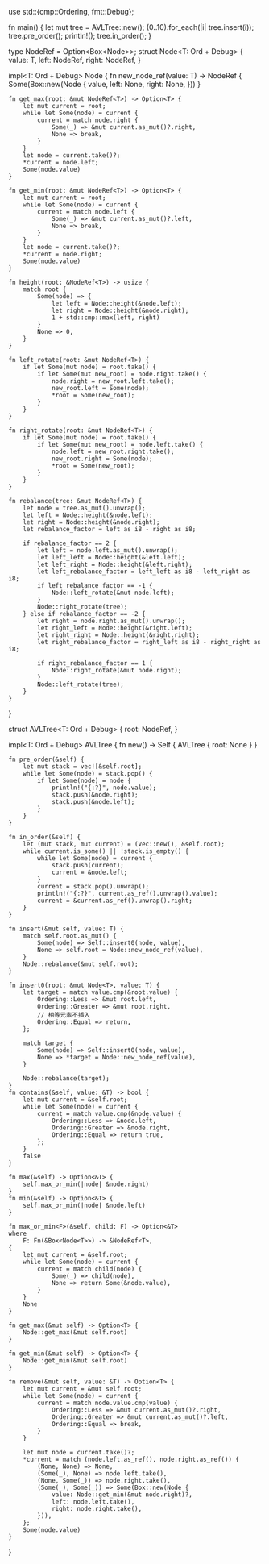 use std::{cmp::Ordering, fmt::Debug};

fn main() {
    let mut tree = AVLTree::new();
    (0..10).for_each(|i| tree.insert(i));
    tree.pre_order();
    println!();
    tree.in_order();
}

type NodeRef<T> = Option<Box<Node<T>>>;
struct Node<T: Ord + Debug> {
    value: T,
    left: NodeRef<T>,
    right: NodeRef<T>,
}

impl<T: Ord + Debug> Node<T> {
    fn new_node_ref(value: T) -> NodeRef<T> {
        Some(Box::new(Node {
            value,
            left: None,
            right: None,
        }))
    }

    fn get_max(root: &mut NodeRef<T>) -> Option<T> {
        let mut current = root;
        while let Some(node) = current {
            current = match node.right {
                Some(_) => &mut current.as_mut()?.right,
                None => break,
            }
        }
        let node = current.take()?;
        *current = node.left;
        Some(node.value)
    }

    fn get_min(root: &mut NodeRef<T>) -> Option<T> {
        let mut current = root;
        while let Some(node) = current {
            current = match node.left {
                Some(_) => &mut current.as_mut()?.left,
                None => break,
            }
        }
        let node = current.take()?;
        *current = node.right;
        Some(node.value)
    }

    fn height(root: &NodeRef<T>) -> usize {
        match root {
            Some(node) => {
                let left = Node::height(&node.left);
                let right = Node::height(&node.right);
                1 + std::cmp::max(left, right)
            }
            None => 0,
        }
    }

    fn left_rotate(root: &mut NodeRef<T>) {
        if let Some(mut node) = root.take() {
            if let Some(mut new_root) = node.right.take() {
                node.right = new_root.left.take();
                new_root.left = Some(node);
                *root = Some(new_root);
            }
        }
    }

    fn right_rotate(root: &mut NodeRef<T>) {
        if let Some(mut node) = root.take() {
            if let Some(mut new_root) = node.left.take() {
                node.left = new_root.right.take();
                new_root.right = Some(node);
                *root = Some(new_root);
            }
        }
    }

    fn rebalance(tree: &mut NodeRef<T>) {
        let node = tree.as_mut().unwrap();
        let left = Node::height(&node.left);
        let right = Node::height(&node.right);
        let rebalance_factor = left as i8 - right as i8;

        if rebalance_factor == 2 {
            let left = node.left.as_mut().unwrap();
            let left_left = Node::height(&left.left);
            let left_right = Node::height(&left.right);
            let left_rebalance_factor = left_left as i8 - left_right as i8;
            if left_rebalance_factor == -1 {
                Node::left_rotate(&mut node.left);
            }
            Node::right_rotate(tree);
        } else if rebalance_factor == -2 {
            let right = node.right.as_mut().unwrap();
            let right_left = Node::height(&right.left);
            let right_right = Node::height(&right.right);
            let right_rebalance_factor = right_left as i8 - right_right as i8;

            if right_rebalance_factor == 1 {
                Node::right_rotate(&mut node.right);
            }
            Node::left_rotate(tree);
        }
    }
}

struct AVLTree<T: Ord + Debug> {
    root: NodeRef<T>,
}

impl<T: Ord + Debug> AVLTree<T> {
    fn new() -> Self {
        AVLTree { root: None }
    }

    fn pre_order(&self) {
        let mut stack = vec![&self.root];
        while let Some(node) = stack.pop() {
            if let Some(node) = node {
                println!("{:?}", node.value);
                stack.push(&node.right);
                stack.push(&node.left);
            }
        }
    }

    fn in_order(&self) {
        let (mut stack, mut current) = (Vec::new(), &self.root);
        while current.is_some() || !stack.is_empty() {
            while let Some(node) = current {
                stack.push(current);
                current = &node.left;
            }
            current = stack.pop().unwrap();
            println!("{:?}", current.as_ref().unwrap().value);
            current = &current.as_ref().unwrap().right;
        }
    }

    fn insert(&mut self, value: T) {
        match self.root.as_mut() {
            Some(node) => Self::insert0(node, value),
            None => self.root = Node::new_node_ref(value),
        }
        Node::rebalance(&mut self.root);
    }

    fn insert0(root: &mut Node<T>, value: T) {
        let target = match value.cmp(&root.value) {
            Ordering::Less => &mut root.left,
            Ordering::Greater => &mut root.right,
            // 相等元素不插入
            Ordering::Equal => return,
        };

        match target {
            Some(node) => Self::insert0(node, value),
            None => *target = Node::new_node_ref(value),
        }

        Node::rebalance(target);
    }
    fn contains(&self, value: &T) -> bool {
        let mut current = &self.root;
        while let Some(node) = current {
            current = match value.cmp(&node.value) {
                Ordering::Less => &node.left,
                Ordering::Greater => &node.right,
                Ordering::Equal => return true,
            };
        }
        false
    }

    fn max(&self) -> Option<&T> {
        self.max_or_min(|node| &node.right)
    }
    fn min(&self) -> Option<&T> {
        self.max_or_min(|node| &node.left)
    }

    fn max_or_min<F>(&self, child: F) -> Option<&T>
    where
        F: Fn(&Box<Node<T>>) -> &NodeRef<T>,
    {
        let mut current = &self.root;
        while let Some(node) = current {
            current = match child(node) {
                Some(_) => child(node),
                None => return Some(&node.value),
            }
        }
        None
    }

    fn get_max(&mut self) -> Option<T> {
        Node::get_max(&mut self.root)
    }

    fn get_min(&mut self) -> Option<T> {
        Node::get_min(&mut self.root)
    }

    fn remove(&mut self, value: &T) -> Option<T> {
        let mut current = &mut self.root;
        while let Some(node) = current {
            current = match node.value.cmp(value) {
                Ordering::Less => &mut current.as_mut()?.right,
                Ordering::Greater => &mut current.as_mut()?.left,
                Ordering::Equal => break,
            }
        }

        let mut node = current.take()?;
        *current = match (node.left.as_ref(), node.right.as_ref()) {
            (None, None) => None,
            (Some(_), None) => node.left.take(),
            (None, Some(_)) => node.right.take(),
            (Some(_), Some(_)) => Some(Box::new(Node {
                value: Node::get_min(&mut node.right)?,
                left: node.left.take(),
                right: node.right.take(),
            })),
        };
        Some(node.value)
    }
}
